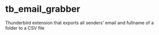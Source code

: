 # tb_email_grabber
Thunderbird extension that exports all senders' email and fullname of a folder to a CSV file
